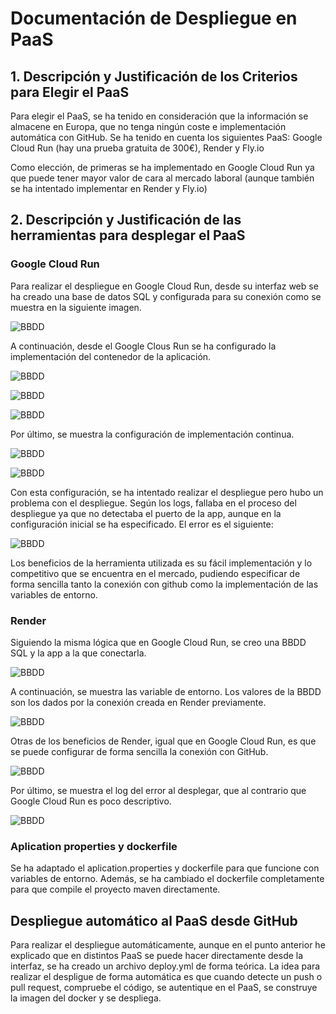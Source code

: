 # Documentación de Despliegue en PaaS

## **1. Descripción y Justificación de los Criterios para Elegir el PaaS**

Para elegir el PaaS, se ha tenido en consideración que la información se almacene en Europa, que no tenga ningún coste e implementación automática con GitHub.
Se ha tenido en cuenta los siguientes PaaS: Google Cloud Run (hay una prueba gratuita de 300€), Render y Fly.io

Como elección, de primeras se ha implementado en Google Cloud Run ya que puede tener mayor valor de cara al mercado laboral (aunque también se ha intentado implementar en Render y Fly.io)

## **2. Descripción y Justificación de las herramientas para desplegar el PaaS**

### Google Cloud Run

Para realizar el despliegue en Google Cloud Run, desde su interfaz web se ha creado una base de datos SQL y configurada para su conexión como se muestra en la siguiente imagen.

![BBDD](../../img/base_de_datos.png)

A continuación, desde el Google Clous Run se ha configurado la implementación del contenedor de la aplicación.

![BBDD](../../img/contenedor_1.png)

![BBDD](../../img/contenedor_2.png)

![BBDD](../../img/contenedor_3.png)

Por último, se muestra la configuración de implementación continua.

![BBDD](../../img/IC_1.png)

![BBDD](../../img/IC_2.png)

Con esta configuración, se ha intentado realizar el despliegue pero hubo un problema con el despliegue. Según los logs, fallaba en el proceso del despliegue ya que no detectaba el puerto de la app, aunque en la configuración inicial se ha especificado. El error es el siguiente:

![BBDD](../../img/error_1.png)

Los beneficios de la herramienta utilizada es su fácil implementación y lo competitivo que se encuentra en el mercado, pudiendo especificar de forma sencilla tanto la conexión con github como la implementación de las variables de entorno.

### Render

Siguiendo la misma lógica que en Google Cloud Run, se creo una BBDD SQL y la app a la que conectarla.

![BBDD](../../img/render_1.png)

A continuación, se muestra las variable de entorno. Los valores de la BBDD son los dados por la conexión creada en Render previamente.

![BBDD](../../img/render_2.png)

Otras de los beneficios de Render, igual que en Google Cloud Run, es que se puede configurar de forma sencilla la conexión con GitHub.

![BBDD](../../img/render_3.png)

Por último, se muestra el log del error al desplegar, que al contrario que Google Cloud Run es poco descriptivo.

![BBDD](../../img/render_4.png)

### Aplication properties y dockerfile

Se ha adaptado el aplication.properties y dockerfile para que funcione con variables de entorno. Además, se ha cambiado el dockerfile completamente para que compile el proyecto maven directamente.

## Despliegue automático al PaaS desde GitHub

Para realizar el despliegue automáticamente, aunque en el punto anterior he explicado que en distintos PaaS se puede hacer directamente desde la interfaz, se ha creado un archivo deploy.yml de forma teórica.
La idea para realizar el despligue de forma automática es que cuando detecte un push o pull request, compruebe el código, se autentique en el PaaS, se construye la imagen del docker y se despliega.